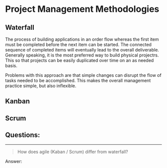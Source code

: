 # **Project Management Methodologies**

## **Waterfall**

The process of building applications in an order flow whereas the first item must
be completed before the next item can be started. The connected sequence of 
completed items will eventually lead to the overall deliverable. Generally
speaking, it is the most preferred way to build physical projectrs. This so that
projects can be easily duplicated over time on an as needed basis.

Problems with this approach are that simple changes can disrupt the flow of tasks
needed to be accomplished. This makes the overall management practice simple, 
but also inflexible.

## **Kanban**

## **Scrum**

## **Questions:**

-------------------------------------------------------------------------------
> How does agile (Kaban / Scrum) differ from waterfall?

Answer: